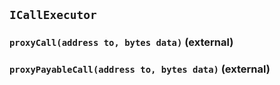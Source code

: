 ## `ICallExecutor`






### `proxyCall(address to, bytes data)` (external)





### `proxyPayableCall(address to, bytes data)` (external)









